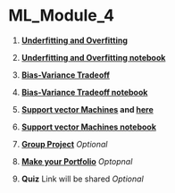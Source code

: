 # ML_Module_4

1. **[Underfitting and Overfitting](https://github.com/Learn-Write-Repeat/Open-contributions/blob/master/Anshul_ML_Over%26Underfit.md)**
2. **[Underfitting and Overfitting notebook ](https://github.com/Learn-Write-Repeat/Open-contributions/blob/master/Anshul_ML_Over%26Underfit.ipynb)**
3. **[Bias-Variance Tradeoff ](https://github.com/Learn-Write-Repeat/Open-contributions/blob/master/Anshul_ML_Bias%26Variance.md)** 
4. **[Bias-Variance Tradeoff notebook](https://github.com/Learn-Write-Repeat/Open-contributions/blob/master/Anshul_ML_Bias%26Variance.ipynb)** 
5. **[Support vector Machines](https://github.com/Learn-Write-Repeat/Open-contributions/blob/master/Sagar_ML_Support_Vector_Machine.md) and [here](https://github.com/Learn-Write-Repeat/Open-contributions/blob/master/Inziya_Dossa_SVM.md)**
6. **[Support vector Machines notebook ](https://github.com/Learn-Write-Repeat/Open-contributions/blob/master/Sagar_ML_Support_Vector_Machine.ipynb)**
7. **[Group Project](gp.md)** *Optional*

8. **[Make your Portfolio](https://github.com/DevIncept/Portfolio)** *Optopnal*

9. **Quiz** Link will be shared *Optional*
